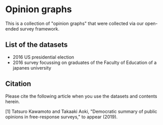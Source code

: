 # Opinion graphs

This is a collection of "opinion graphs" that were collected via our open-ended survey framework. 

## List of the datasets
- 2016 US presidential election
- 2016 survey focussing on graduates of the Faculty of Education of a japanes university


## Citation
Please cite the following article when you use the datasets and contents herein. 

[1] Tatsuro Kawamoto and Takaaki Aoki, "Democratic summary of public opinions in free-response surveys," to appear (2019).
